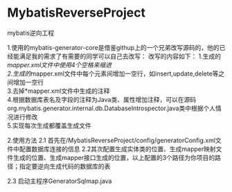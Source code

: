 # MybatisReverseProject
mybatis逆向工程
     
1.使用的mybatis-generator-core是借鉴githup上的一个兄弟改写源码的，他的已经能满足我的需求了有需要的同学可以自己去改写：
  改写的内容如下：
	1.生成的*mapper.xml文件中使用4个空格来缩进     
	2.生成的*mapper.xml文件中每个元素间增加一空行，如insert,update,delete等之间增加一空行      
	3.去掉*mapper.xml文件中生成的注释      
	4.根据数据库表名及字段的注释为Java类、属性增加注释，可以在源码org.mybatis.generator.internal.db.DatabaseIntrospector.java类中根据个人情况进行修改    
	5.实现每次生成都覆盖生成文件 
	
2.使用方法
   2.1 首先在/MybatisReverseProject/config/generatorConfig.xml文件中配置数据库连接的信息
   2.2其次配置生成实体类的位置、生成mapper映射文件生成的位置、生成mapper接口生成的位置，以上配置的3个路径为你项目的路径；指定要逆向生成代码的数据库的表
   
   2.3 启动主程序GeneratorSqlmap.java
    
